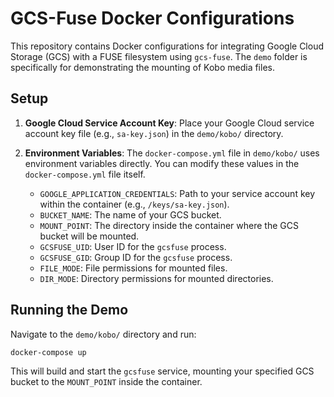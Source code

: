 # GCS-Fuse Docker Configurations

This repository contains Docker configurations for integrating Google Cloud Storage (GCS) with a FUSE filesystem using `gcs-fuse`. The `demo` folder is specifically for demonstrating the mounting of Kobo media files.

## Setup

1.  **Google Cloud Service Account Key**: Place your Google Cloud service account key file (e.g., `sa-key.json`) in the `demo/kobo/` directory.

2.  **Environment Variables**: The `docker-compose.yml` file in `demo/kobo/` uses environment variables directly. You can modify these values in the `docker-compose.yml` file itself.

    -   `GOOGLE_APPLICATION_CREDENTIALS`: Path to your service account key within the container (e.g., `/keys/sa-key.json`).
    -   `BUCKET_NAME`: The name of your GCS bucket.
    -   `MOUNT_POINT`: The directory inside the container where the GCS bucket will be mounted.
    -   `GCSFUSE_UID`: User ID for the `gcsfuse` process.
    -   `GCSFUSE_GID`: Group ID for the `gcsfuse` process.
    -   `FILE_MODE`: File permissions for mounted files.
    -   `DIR_MODE`: Directory permissions for mounted directories.

## Running the Demo

Navigate to the `demo/kobo/` directory and run:

```bash
docker-compose up
```

This will build and start the `gcsfuse` service, mounting your specified GCS bucket to the `MOUNT_POINT` inside the container.